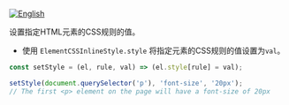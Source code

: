 
<a href="./README.md" target="_blank"><img src="https://img.shields.io/badge/-English-gray" alt="English"/></a>

设置指定HTML元素的CSS规则的值。

- 使用 `ElementCSSInlineStyle.style` 将指定元素的CSS规则的值设置为`val`。

```js
const setStyle = (el, rule, val) => (el.style[rule] = val);
```

```js
setStyle(document.querySelector('p'), 'font-size', '20px');
// The first <p> element on the page will have a font-size of 20px
```
